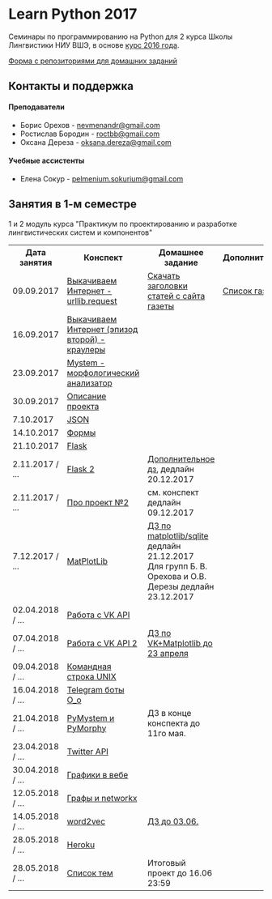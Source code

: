 # Learn Python 2017
Семинары по программированию на Python для 2 курса Школы Лингвистики НИУ ВШЭ, в основе [курс 2016 года](https://github.com/elmiram/2016learnpython).

[Форма с репозиториями для домашних заданий](https://goo.gl/forms/bF7n2BUrSA8zYLby1)

## Контакты и поддержка

#### Преподаватели

 * Борис Орехов - nevmenandr@gmail.com 
 * Ростислав Бородин - roctbb@gmail.com
 * Оксана Дереза - oksana.dereza@gmail.com
 
 #### Учебные ассистенты
 
 * Елена Сокур - pelmenium.sokurium@gmail.com

## Занятия в 1-м семестре

1 и 2 модуль курса "Практикум по проектированию и разработке лингвистических систем и компонентов"

<table>
  <tr>
    <th>Дата занятия</th>
    <th>Конспект</th>
    <th>Домашнее задание</th>
    <th>Дополнительное</th>
  </tr>
  <tr>
    <td>09.09.2017</td>
    <td><a href=https://github.com/ancatmara/learnpython2017/blob/master/%D0%A1%D0%B5%D0%BC%D0%B8%D0%BD%D0%B0%D1%80%D1%8B/1.%20Urllib.ipynb">Выкачиваем Интернет - urllib.request</a></td>
    <td><a href="https://github.com/ancatmara/learnpython2017/blob/master/%D0%94%D0%BE%D0%BC%D0%B0%D1%88%D0%BD%D0%B8%D0%B5%20%D0%B7%D0%B0%D0%B4%D0%B0%D0%BD%D0%B8%D1%8F/1%20%D0%94%D0%97%20-%20%D1%81%D0%BA%D0%B0%D1%87%D0%B0%D1%82%D1%8C%20%D0%B7%D0%B0%D0%B3%D0%BE%D0%BB%D0%BE%D0%B2%D0%BA%D0%B8.md">Скачать заголовки статей с сайта газеты</a></td>
    <td><a href="https://docs.google.com/spreadsheets/d/1ZiuBJVfFpEal6WEnV9q83vUp7FdTl1KImYjRK5vKmmk/edit?usp=sharing">Список газет</a></td>
  </tr>
  <tr>
    <td>16.09.2017</td>
    <td><a href="https://github.com/ancatmara/learnpython2017/blob/master/%D0%A1%D0%B5%D0%BC%D0%B8%D0%BD%D0%B0%D1%80%D1%8B/2.%20%D0%9A%D1%80%D0%B0%D1%83%D0%BB%D0%B5%D1%80%D1%8B.ipynb">Выкачиваем Интернет (эпизод второй) - краулеры</a></td>
    <td> </td>
    <td> </td>
  </tr><tr>
    <td>23.09.2017</td>
    <td><a href="https://github.com/ancatmara/learnpython2017/blob/master/%D0%A1%D0%B5%D0%BC%D0%B8%D0%BD%D0%B0%D1%80%D1%8B/3.%20Mystem.md">Mystem - морфологический анализатор</a></td>
    <td> </td>
    <td> </td>
  </tr>
  <tr>
    <td>30.09.2017</td>
    <td><a href="https://github.com/ancatmara/learnpython2017/blob/master/%D0%A1%D0%B5%D0%BC%D0%B8%D0%BD%D0%B0%D1%80%D1%8B/4.%20%D0%9F%D1%80%D0%BE%D0%B5%D0%BA%D1%82.ipynb">Описание проекта</a></td>
    <td> </td>
    <td> </td>
  </tr>
  <tr>
    <td>7.10.2017</td>
    <td><a href="https://github.com/ancatmara/learnpython2017/blob/master/%D0%A1%D0%B5%D0%BC%D0%B8%D0%BD%D0%B0%D1%80%D1%8B/5.%20JSON.ipynb">JSON</a></td>
    <td> </td>
    <td> </td>
  </tr>
 <tr>
    <td>14.10.2017</td>
    <td><a href="https://github.com/ancatmara/learnpython2017/blob/master/%D0%A1%D0%B5%D0%BC%D0%B8%D0%BD%D0%B0%D1%80%D1%8B/6.%20%D0%97%D0%B0%D0%BF%D1%80%D0%BE%D1%81%D1%8B%20%D0%B8%20%D1%84%D0%BE%D1%80%D0%BC%D1%8B.ipynb">Формы</a></td>
    <td> </td>
    <td> </td>
  </tr>
 <tr>
    <td>21.10.2017</td>
    <td><a href="https://github.com/ancatmara/learnpython2017/blob/master/%D0%A1%D0%B5%D0%BC%D0%B8%D0%BD%D0%B0%D1%80%D1%8B/7.%20Flask%20(1).ipynb">Flask</a></td>
    <td> </td>
    <td> </td>
  </tr>
 <tr>
    <td>2.11.2017 / ...</td>
    <td><a href="https://github.com/ancatmara/learnpython2017/blob/master/%D0%A1%D0%B5%D0%BC%D0%B8%D0%BD%D0%B0%D1%80%D1%8B/8.%20Flask%20(2)%20%D0%B8%20%D0%BD%D0%B0%D1%81%D1%82%D1%80%D0%BE%D0%B9%D0%BA%D0%B0%20%D0%BE%D0%BA%D1%80%D1%83%D0%B6%D0%B5%D0%BD%D0%B8%D1%8F.ipynb">Flask 2</a></td>
    <td><a href="https://github.com/ancatmara/learnpython2017/blob/master/%D0%94%D0%BE%D0%BC%D0%B0%D1%88%D0%BD%D0%B8%D0%B5%20%D0%B7%D0%B0%D0%B4%D0%B0%D0%BD%D0%B8%D1%8F/additional.MD">Дополнительное дз</a>, дедлайн 20.12.2017 </td>
    <td> </td>
  </tr>
  <tr>
    <td>2.11.2017 / ...</td>
    <td><a href="https://github.com/ancatmara/learnpython2017/blob/master/%D0%A1%D0%B5%D0%BC%D0%B8%D0%BD%D0%B0%D1%80%D1%8B/9-10.%20%D0%90%D0%BD%D0%BA%D0%B5%D1%82%D0%B0.md">Про проект №2</a></td>
    <td>см. конспект<br>дедлайн 09.12.2017</td>
    <td></td>
  </tr>
 <tr>
    <td>7.12.2017 / ...</td>
    <td><a href="https://github.com/ancatmara/learnpython2017/blob/master/%D0%A1%D0%B5%D0%BC%D0%B8%D0%BD%D0%B0%D1%80%D1%8B/13.%20Matplotlib.ipynb">MatPlotLib</a></td>
    <td><a href="https://github.com/ancatmara/learnpython2017/blob/master/%D0%94%D0%BE%D0%BC%D0%B0%D1%88%D0%BD%D0%B8%D0%B5%20%D0%B7%D0%B0%D0%B4%D0%B0%D0%BD%D0%B8%D1%8F/matplotlib.md">ДЗ по matplotlib/sqlite</a><br>дедлайн 21.12.2017
  <br>
  Для групп Б. В. Орехова и О.В. Дерезы дедлайн 23.12.2017</td>
    <td></td>
  </tr>
 <tr>
    <td>02.04.2018 / ...</td>
    <td><a href="https://github.com/ancatmara/learnpython2017/blob/master/%D0%A1%D0%B5%D0%BC%D0%B8%D0%BD%D0%B0%D1%80%D1%8B/14.%20VK%20API%20(1).ipynb">Работа с VK API</a></td>
    <td></td>
    <td></td>
  </tr>
     <tr>
    <td>07.04.2018 / ...</td>
    <td><a href="https://github.com/ancatmara/learnpython2017/blob/master/%D0%A1%D0%B5%D0%BC%D0%B8%D0%BD%D0%B0%D1%80%D1%8B/15.%20VK%20API%20(2)%20%D0%B8%20matplotlib.ipynb">Работа с VK API 2</a></td>
    <td><a href="https://github.com/ancatmara/learnpython2017/blob/master/%D0%94%D0%BE%D0%BC%D0%B0%D1%88%D0%BD%D0%B8%D0%B5%20%D0%B7%D0%B0%D0%B4%D0%B0%D0%BD%D0%B8%D1%8F/matplotlib+vk+homework.md">ДЗ по VK+Matplotlib до 23 апреля</a></td>
    <td></td>
  </tr>
     <tr>
    <td>09.04.2018 / ...</td>
    <td><a href="https://github.com/ancatmara/learnpython2017/blob/master/%D0%A1%D0%B5%D0%BC%D0%B8%D0%BD%D0%B0%D1%80%D1%8B/%D0%9A%D0%BE%D0%BC%D0%B0%D0%BD%D0%B4%D0%BD%D0%B0%D1%8F%20%D1%81%D1%82%D1%80%D0%BE%D0%BA%D0%B0%20UNIX%2C%20%D0%BB%D0%BE%D0%B3%D0%B8%D0%BD%20%D0%BD%D0%B0%20%D1%81%D0%B5%D1%80%D0%B2%D0%B5%D1%80%D0%B5.md">Командная строка UNIX</a></td>
    <td></td>
    <td></td>
  </tr>
     <tr>
    <td>16.04.2018 / ...</td>
    <td><a href="https://github.com/ancatmara/learnpython2017/blob/master/%D0%A1%D0%B5%D0%BC%D0%B8%D0%BD%D0%B0%D1%80%D1%8B/TelegramBot1.ipynb
">Telegram боты O_o</a></td>
    <td></td>
    <td></td>
  </tr>
     <tr>
    <td>21.04.2018 / ...</td>
    <td><a href="https://github.com/ancatmara/learnpython2017/blob/master/%D0%A1%D0%B5%D0%BC%D0%B8%D0%BD%D0%B0%D1%80%D1%8B/pymorphy2%2C%20pymystem3.ipynb
">PyMystem и PyMorphy</a></td>
    <td>ДЗ в конце конспекта до 11го мая.</td>
    <td></td>
  </tr>
<tr>
    <td>23.04.2018 / ...</td>
    <td><a href="https://github.com/ancatmara/learnpython2017/blob/master/%D0%A1%D0%B5%D0%BC%D0%B8%D0%BD%D0%B0%D1%80%D1%8B/Tweepy.ipynb
">Twitter API</a></td>
    <td></td>
    <td></td>
  </tr>
     <tr>
    <td>30.04.2018 / ...</td>
    <td><a href="https://github.com/ancatmara/learnpython2017/blob/master/%D0%A1%D0%B5%D0%BC%D0%B8%D0%BD%D0%B0%D1%80%D1%8B/%D0%98%D0%BD%D1%82%D0%B5%D1%80%D0%B0%D0%BA%D1%82%D0%B8%D0%B2%D0%BD%D1%8B%D0%B5%20%D0%B3%D1%80%D0%B0%D1%84%D0%B8%D0%BA%D0%B8%20%D0%B8%20%D0%BA%D0%B0%D1%80%D1%82%D1%8B%20%D0%B2%20%D0%B2%D0%B5%D0%B1%D0%B5.md">Графики в вебе</a></td>
    <td></td>
    <td></td>
  </tr>
     <tr>
    <td>12.05.2018 / ...</td>
    <td><a href="https://github.com/ancatmara/learnpython2017/blob/master/%D0%A1%D0%B5%D0%BC%D0%B8%D0%BD%D0%B0%D1%80%D1%8B/%D0%93%D1%80%D0%B0%D1%84%D1%8B%2C%20networkx.ipynb">Графы и networkx</a></td>
    <td></td>
    <td></td>
  </tr>
     <tr>
    <td>14.05.2018 / ...</td>
    <td><a href="https://github.com/ancatmara/learnpython2017/blob/master/%D0%A1%D0%B5%D0%BC%D0%B8%D0%BD%D0%B0%D1%80%D1%8B/word2vec.ipynb">word2vec</a></td>
    <td><a href="https://github.com/ancatmara/learnpython2017/blob/master/%D0%94%D0%BE%D0%BC%D0%B0%D1%88%D0%BD%D0%B8%D0%B5%20%D0%B7%D0%B0%D0%B4%D0%B0%D0%BD%D0%B8%D1%8F/networkx.md">ДЗ до 03.06.</a></td>
    <td></td>
  </tr>
     <tr>
    <td>28.05.2018 / ...</td>
    <td><a href="https://github.com/ancatmara/learnpython2017/blob/master/%D0%A1%D0%B5%D0%BC%D0%B8%D0%BD%D0%B0%D1%80%D1%8B/Heroku.md">Heroku</a></td>
    <td></td>
    <td></td>
  </tr>
     <tr>
    <td>28.05.2018 / ...</td>
    <td><a href="https://docs.google.com/spreadsheets/d/1zgLfOPh0GsqHrVF4cvFKxg4SwDnbBatwP1o0jxUeqXI/edit?usp=sharing">Список тем</a></td>
    <td>Итоговый проект до 16.06 23:59</td>
    <td></td>
  </tr>
</table>
     




